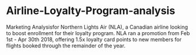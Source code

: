 # Airline-Loyalty-Program-analysis
Marketing Analysisfor Northern Lights Air (NLA), a Canadian airline looking to boost enrollment for their loyalty program.  NLA ran a promotion from Feb 1st - Apr 30th 2018, offering 1.5x loyalty card points to new members for flights booked through the remainder of the year.
